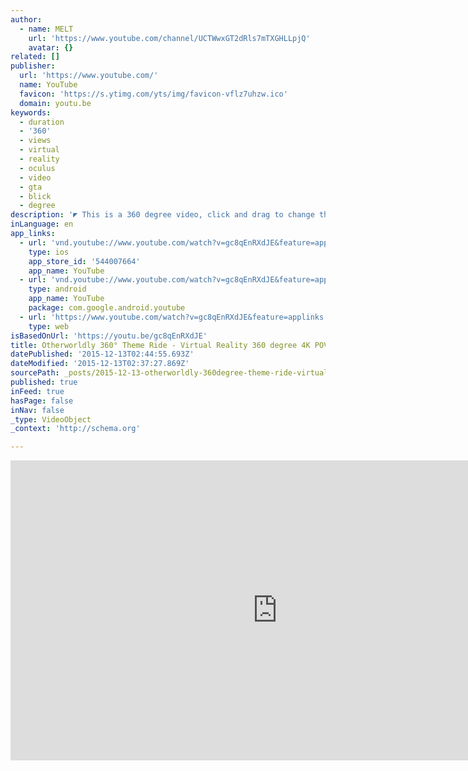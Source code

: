 ```yaml
---
author:
  - name: MELT
    url: 'https://www.youtube.com/channel/UCTWwxGT2dRls7mTXGHLLpjQ'
    avatar: {}
related: []
publisher:
  url: 'https://www.youtube.com/'
  name: YouTube
  favicon: 'https://s.ytimg.com/yts/img/favicon-vflz7uhzw.ico'
  domain: youtu.be
keywords:
  - duration
  - '360'
  - views
  - virtual
  - reality
  - oculus
  - video
  - gta
  - blick
  - degree
description: '◤ This is a 360 degree video, click and drag to change the angle of view. ◤ Watch using Chrome browser on desktop or the YouTube app on Android devices to view in 360 degrees. ◤ PLEASE WATCH IN HIGHEST RESOLUTION POSSIBLE WITH HEADPHONES o.O Probably the weirdest rollercoaster experience in Parallel Dimension :) DOWNLOAD for GEAR VR: http://bit.ly/otherworldly-gear-vr Our first 360 3D animation.'
inLanguage: en
app_links:
  - url: 'vnd.youtube://www.youtube.com/watch?v=gc8qEnRXdJE&feature=applinks'
    type: ios
    app_store_id: '544007664'
    app_name: YouTube
  - url: 'vnd.youtube://www.youtube.com/watch?v=gc8qEnRXdJE&feature=applinks'
    type: android
    app_name: YouTube
    package: com.google.android.youtube
  - url: 'https://www.youtube.com/watch?v=gc8qEnRXdJE&feature=applinks'
    type: web
isBasedOnUrl: 'https://youtu.be/gc8qEnRXdJE'
title: Otherworldly 360° Theme Ride - Virtual Reality 360 degree 4K POV animation by MELT
datePublished: '2015-12-13T02:44:55.693Z'
dateModified: '2015-12-13T02:37:27.869Z'
sourcePath: _posts/2015-12-13-otherworldly-360degree-theme-ride-virtual-reality-360-degree-4k.md
published: true
inFeed: true
hasPage: false
inNav: false
_type: VideoObject
_context: 'http://schema.org'

---
```

<iframe src="https://cdn.embedly.com/widgets/media.html?src=https%3A%2F%2Fwww.youtube.com%2Fembed%2Fgc8qEnRXdJE%3Ffeature%3Doembed&amp;url=https%3A%2F%2Fwww.youtube.com%2Fwatch%3Fv%3Dgc8qEnRXdJE%26feature%3Dyoutu.be&amp;image=https%3A%2F%2Fi.ytimg.com%2Fvi%2Fgc8qEnRXdJE%2Fhqdefault.jpg&amp;key=b7d04c9b404c499eba89ee7072e1c4f7&amp;type=text%2Fhtml&amp;schema=youtube" width="854" height="480" scrolling="no" frameborder="0" allowfullscreen="allowfullscreen" style=""></iframe>